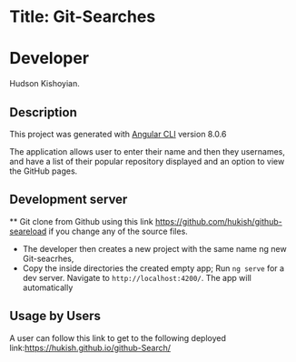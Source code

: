 # Title: Git-Searches
# Developer
Hudson Kishoyian.

## Description

This project was generated with [Angular CLI](https://github.com/angular/angular-cli) version 8.0.6

The application allows user to enter their name and then they usernames, and have a list of their popular repository displayed and an option to view the GitHub pages.

## Development server
** Git clone from Github using this link https://github.com/hukish/github-seareload if you change any of the source files.

 * The developer then creates a new project with the same name ng new Git-seacrhes,
 * Copy the inside directories the created empty app;
Run `ng serve` for a dev server. Navigate to `http://localhost:4200/`. The app will automatically 

## Usage by Users
A user can follow this link to get to the following deployed link:https://hukish.github.io/github-Search/
